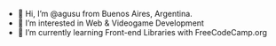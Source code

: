 - 👋 Hi, I’m @agusu from Buenos Aires, Argentina.
- 👀 I’m interested in Web & Videogame Development
- 🌱 I’m currently learning Front-end Libraries with FreeCodeCamp.org

